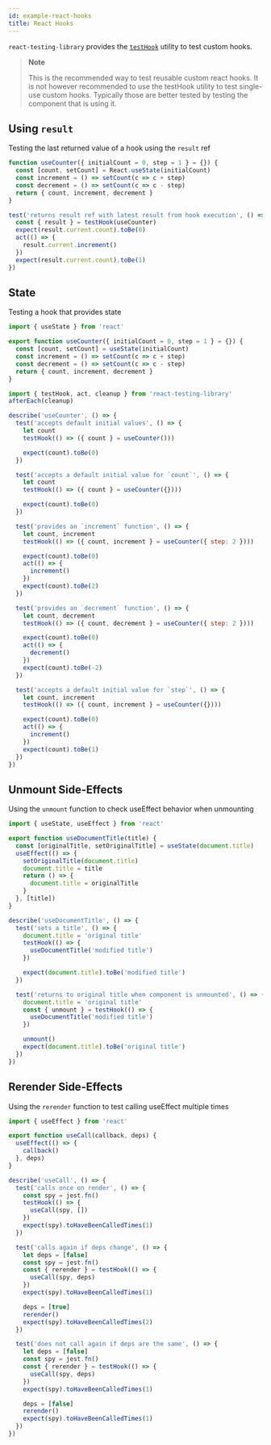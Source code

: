 ```yaml
---
id: example-react-hooks
title: React Hooks
---
```


`react-testing-library` provides the
[`testHook`](/docs/react-testing-library/api#testhook) utility to test custom
hooks.

> **Note**
>
> This is the recommended way to test reusable custom react hooks. It is not
> however recommended to use the testHook utility to test single-use custom
> hooks. Typically those are better tested by testing the component that is
> using it.

## Using `result`

Testing the last returned value of a hook using the `result` ref

```jsx
function useCounter({ initialCount = 0, step = 1 } = {}) {
  const [count, setCount] = React.useState(initialCount)
  const increment = () => setCount(c => c + step)
  const decrement = () => setCount(c => c - step)
  return { count, increment, decrement }
}
```

```jsx
test('returns result ref with latest result from hook execution', () => {
  const { result } = testHook(useCounter)
  expect(result.current.count).toBe(0)
  act(() => {
    result.current.increment()
  })
  expect(result.current.count).toBe(1)
})
```

## State

Testing a hook that provides state

```jsx
import { useState } from 'react'

export function useCounter({ initialCount = 0, step = 1 } = {}) {
  const [count, setCount] = useState(initialCount)
  const increment = () => setCount(c => c + step)
  const decrement = () => setCount(c => c - step)
  return { count, increment, decrement }
}
```

```jsx
import { testHook, act, cleanup } from 'react-testing-library'
afterEach(cleanup)

describe('useCounter', () => {
  test('accepts default initial values', () => {
    let count
    testHook(() => ({ count } = useCounter()))

    expect(count).toBe(0)
  })

  test('accepts a default initial value for `count`', () => {
    let count
    testHook(() => ({ count } = useCounter({})))

    expect(count).toBe(0)
  })

  test('provides an `increment` function', () => {
    let count, increment
    testHook(() => ({ count, increment } = useCounter({ step: 2 })))

    expect(count).toBe(0)
    act(() => {
      increment()
    })
    expect(count).toBe(2)
  })

  test('provides an `decrement` function', () => {
    let count, decrement
    testHook(() => ({ count, decrement } = useCounter({ step: 2 })))

    expect(count).toBe(0)
    act(() => {
      decrement()
    })
    expect(count).toBe(-2)
  })

  test('accepts a default initial value for `step`', () => {
    let count, increment
    testHook(() => ({ count, increment } = useCounter({})))

    expect(count).toBe(0)
    act(() => {
      increment()
    })
    expect(count).toBe(1)
  })
})
```

## Unmount Side-Effects

Using the `unmount` function to check useEffect behavior when unmounting

```jsx
import { useState, useEffect } from 'react'

export function useDocumentTitle(title) {
  const [originalTitle, setOriginalTitle] = useState(document.title)
  useEffect(() => {
    setOriginalTitle(document.title)
    document.title = title
    return () => {
      document.title = originalTitle
    }
  }, [title])
}
```

```jsx
describe('useDocumentTitle', () => {
  test('sets a title', () => {
    document.title = 'original title'
    testHook(() => {
      useDocumentTitle('modified title')
    })

    expect(document.title).toBe('modified title')
  })

  test('returns to original title when component is unmounted', () => {
    document.title = 'original title'
    const { unmount } = testHook(() => {
      useDocumentTitle('modified title')
    })

    unmount()
    expect(document.title).toBe('original title')
  })
})
```

## Rerender Side-Effects

Using the `rerender` function to test calling useEffect multiple times

```jsx
import { useEffect } from 'react'

export function useCall(callback, deps) {
  useEffect(() => {
    callback()
  }, deps)
}
```

```jsx
describe('useCall', () => {
  test('calls once on render', () => {
    const spy = jest.fn()
    testHook(() => {
      useCall(spy, [])
    })
    expect(spy).toHaveBeenCalledTimes(1)
  })

  test('calls again if deps change', () => {
    let deps = [false]
    const spy = jest.fn()
    const { rerender } = testHook(() => {
      useCall(spy, deps)
    })
    expect(spy).toHaveBeenCalledTimes(1)

    deps = [true]
    rerender()
    expect(spy).toHaveBeenCalledTimes(2)
  })

  test('does not call again if deps are the same', () => {
    let deps = [false]
    const spy = jest.fn()
    const { rerender } = testHook(() => {
      useCall(spy, deps)
    })
    expect(spy).toHaveBeenCalledTimes(1)

    deps = [false]
    rerender()
    expect(spy).toHaveBeenCalledTimes(1)
  })
})
```
